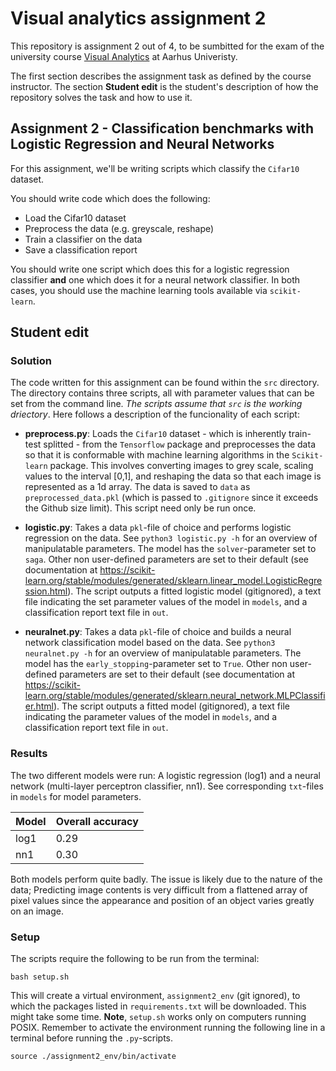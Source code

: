 # Visual analytics assignment 2
This repository is assignment 2 out of 4, to be sumbitted for the exam of the university course [Visual Analytics](https://kursuskatalog.au.dk/en/course/115695/Visual-Analytics) at Aarhus Univeristy.

The first section describes the assignment task as defined by the course instructor. The section __Student edit__ is the student's description of how the repository solves the task and how to use it.

## Assignment 2 - Classification benchmarks with Logistic Regression and Neural Networks

For this assignment, we'll be writing scripts which classify the ```Cifar10``` dataset.

You should write code which does the following:

- Load the Cifar10 dataset
- Preprocess the data (e.g. greyscale, reshape)
- Train a classifier on the data
- Save a classification report

You should write one script which does this for a logistic regression classifier **and** one which does it for a neural network classifier. In both cases, you should use the machine learning tools available via ```scikit-learn```.

## Student edit
### Solution
The code written for this assignment can be found within the ```src``` directory. The directory contains three scripts, all with parameter values that can be set from the command line. _The scripts assume that ```src``` is the working driectory_. Here follows a description of the funcionality of each script:

- __preprocess.py__: Loads the ```Cifar10``` dataset - which is inherently train-test splitted - from the ```Tensorflow``` package and preprocesses the data so that it is conformable with machine learning algorithms in the ```Scikit-learn``` package. This involves converting images to grey scale, scaling values to the interval [0,1], and reshaping the data so that each image is represented as a 1d array. The data is saved to ```data``` as ```preprocessed_data.pkl``` (which is passed to ```.gitignore``` since it exceeds the Github size limit). This script need only be run once.

- __logistic.py__: Takes a data ``pkl``-file of choice and performs logistic regression on the data. See ```python3 logistic.py -h``` for an overview of manipulatable parameters. The model has the ```solver```-parameter set to ```saga```. Other non user-defined parameters are set to their default (see documentation at https://scikit-learn.org/stable/modules/generated/sklearn.linear_model.LogisticRegression.html). The script outputs a fitted logistic model (gitignored), a text file indicating the set parameter values of the model in ```models```, and a classification report text file in ```out```.

- __neuralnet.py__: Takes a data ``pkl``-file of choice and builds a neural network classification model based on the data. See ```python3 neuralnet.py -h``` for an overview of manipulatable parameters. The model has the ```early_stopping```-parameter set to ```True```. Other non user-defined parameters are set to their default (see documentation at https://scikit-learn.org/stable/modules/generated/sklearn.neural_network.MLPClassifier.html). The script outputs a fitted model (gitignored), a text file indicating the parameter values of the model in ```models```, and a classification report text file in ```out```.

### Results
The two different models were run: A logistic regression (log1) and a neural network (multi-layer perceptron classifier, nn1). See corresponding ``txt``-files in ``models`` for model parameters.

|Model|Overall accuracy|
|---|---|
|log1|0.29|
|nn1|0.30|

Both models perform quite badly. The issue is likely due to the nature of the data; Predicting image contents is very difficult from a flattened array of pixel values since the appearance and position of an object varies greatly on an image. 

### Setup
The scripts require the following to be run from the terminal:

```shell
bash setup.sh
```

This will create a virtual environment, ```assignment2_env``` (git ignored), to which the packages listed in ```requirements.txt``` will be downloaded. This might take some time. __Note__, ```setup.sh``` works only on computers running POSIX. Remember to activate the environment running the following line in a terminal before running the ```.py```-scripts.

```shell 
source ./assignment2_env/bin/activate
```